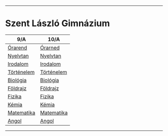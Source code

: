 
---

# Szent László Gimnázium

<table>
    <thead>
        <tr>
            <th>9/A</th>
            <th>10/A</th>
        </tr>
    </thead>
    <tbody>
        <tr>
            <td>
                <a href=".assets/contents/A9/orarend.md">Órarend</a>
            </td>
            <td><a href=".assets/contents/A10/orarend.md">Órarned</a>
        </tr>
            <td>
                <a href=".assets/contents/A9/nyelvtan.md">Nyelvtan</a>
            </td>
            <td>
                <a href=".assets/contents/A10/nyelvtan.md">Nyelvtan</a>
            </td>
        </tr>
        <tr>
            <td>
                <a href=".assets/contents/A9/irodalom.md">Irodalom</a>
            </td>
            <td>
                <a href=".assets/contents/A10/irodalom.md">Irodalom</a>
            </td>
        </tr>
        <tr>
            <td>
                <a href=".assets/contents/A9/tortenelem.md">Történelem</a>
            </td>
            <td>
                <a href=".assets/contents/A10/tortenelem.md">Történelem</a>
            </td>
        </tr>
        <tr>
            <td>
                <a href=".assets/contents/A9/biologia.md">Biológia</a>
            </td>
            <td>
                <a href=".assets/contents/A10/biologia.md">Biológia</a>
            </td>
        </tr>
        <tr>
            <td>
                <a href=".assets/contents/A9/foldrajz.md">Földrajz</a>
            </td>
            <td>
                <a href=".assets/contents/A10/foldrajz.md">Földrajz</a>
            </td>
        </tr>
        <tr>
            <td>
                <a href=".assets/contents/A9/fizika.md">Fizika</a>
            </td>
            <td>
                <a href=".assets/contents/A10/fizika.md">Fizika</a>
            </td>
        </tr>
        <tr>
            <td>
                <a href=".assets/contents/A9/kemia.md">Kémia</a>
            </td>
            <td>
                <a href=".assets/contents/A10/kemia.md">Kémia</a>
            </td>
        </tr>
        <tr>
            <td>
                <a href=".assets/contents/A9/matematika.md">Matematika</a>
            </td>
            <td>
                <a href=".assets/contents/A10/matematika.md">Matematika</a>
            </td>
        </tr>
        <tr>
            <td>
                <a href=".assets/contents/A9/angol.md">Angol</a>
            </td>
            <td>
                <a href=".assets/contents/A10/angol.md">Angol</a>
            </td>
        </tr>
    </tbody>
</table>

---